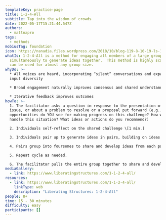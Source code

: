 ```yaml
---
templateKey: practice-page
title: 1-2-4-All
subtitle: Tap into the wisdom of crowds
date: 2022-05-17T15:21:44.547Z
authors:
  - mattnapro
tags:
  - methods
mobiusTag: foundation
icon: https://nanadia.files.wordpress.com/2018/10/blog-119-8-10-19-ls-1-2-4-all.jpg
whatIs: 1-2-4-All is a method for engaging all members of a large group
  simultaneously to generate ideas together.  This method is highly scalable and
  can be used for almost any group size.
whyDo: >-
  * All voices are heard, incorporating “silent” conversations and expanding
  input diversity

  * Broad engagement naturally improves consensus and shared understanding

  * Iterative feedback improves outcomes
howTo: >-
  1. The facilitator asks a question in response to the presentation of an
  issue, or about a problem to resolve or a proposal put forward (e.g., What
  opportunities do YOU see for making progress on this challenge? How would you
  handle this situation? What ideas or actions do you recommend?)

  2. Individuals self-reflect on the shared challenge \[1 min.]

  3. Individuals pair up to generate ideas in pairs, building on ideas from self-reflection. \[2 min.]

  4. Pairs group into foursomes to share and develop ideas from each pair. \[4 min.]

  5. Repeat cycle as needed.

  6. The facilitator pulls the entire group together to share and develop a common idea. \[5 min.]
mediaGallery:
  - link: https://www.liberatingstructures.com/1-1-2-4-all/
resources:
  - link: https://www.liberatingstructures.com/1-1-2-4-all/
    linkType: web
    description: "Liberating Structures: 1-2-4-All"
people: 8+
time: 15 - 30 minutes
difficulty: easy
participants: []
---
```

